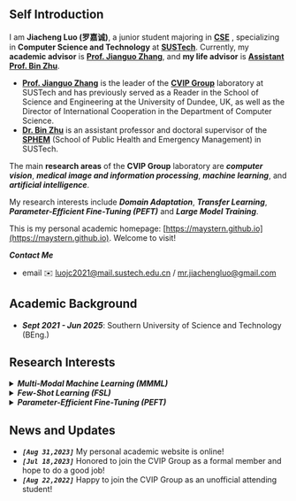 
## Self Introduction
I am **Jiacheng Luo (罗嘉诚)**, a junior student majoring in **[CSE](https://cse.sustech.edu.cn/en/)** , specializing in **Computer Science and Technology** at  **[SUSTech](https://www.sustech.edu.cn/en/)**. Currently, my **academic advisor** is **[Prof. Jianguo Zhang](https://www.sustech.edu.cn/en/faculties/zhangjianguo.html)**, and **my life advisor** is **[Assistant Prof. Bin Zhu](https://www.sustech.edu.cn/en/faculties/bin-zhu.html)**. 

-  **[Prof. Jianguo Zhang](https://www.sustech.edu.cn/en/faculties/zhangjianguo.html)** is the leader of the **[CVIP Group](https://faculty.sustech.edu.cn/?tagid=zhangjg&iscss=1&snapid=1&orderby=date&go=1&lang=en)** laboratory at SUSTech and has previously served as a Reader in the School of Science and Engineering at the University of Dundee, UK, as well as the Director of International Cooperation in the Department of Computer Science. 
- **[Dr. Bin Zhu](https://www.sustech.edu.cn/en/faculties/bin-zhu.html)** is an assistant professor and doctoral supervisor of the **[SPHEM](https://sph.sustech.edu.cn/)** (School of Public Health and Emergency Management) in SUSTech.

The main **research areas** of the **CVIP Group** laboratory are ***computer vision***, ***medical image and information processing***, ***machine learning***, and ***artificial intelligence***. 

My research interests include ***Domain Adaptation***, ***Transfer Learning***, ***Parameter-Efficient Fine-Tuning (PEFT)*** and ***Large Model Training***. 

This is my personal academic homepage: [https://maystern.github.io](https://maystern.github.io). Welcome to visit!

***Contact Me***
- email ✉️ luojc2021@mail.sustech.edu.cn / mr.jiachengluo@gmail.com

## Academic Background

- ***Sept 2021 - Jun 2025***: Southern University of Science and Technology (BEng.)

## Research Interests


<html>
<body>
    <details>
        <summary><strong><em>Multi-Modal Machine Learning (MMML)</em></strong></summary>
        <div style="margin-left: 20px;"> <!-- 调整这里的数值以控制缩进量 -->
            &nbsp; &nbsp; Humans perceive the world through various sensory organs, such as the eyes, ears, and tactile senses. Multi-Modal Machine Learning (MMML) research addresses machine learning problems with different modalities of data. Common modalities include vision, text, and sound. They usually come from different sensors, and the formation of data and internal structure differ significantly. For example, images are a continuous space that naturally exists in the world, while text is a discrete space organized by human knowledge and grammar rules. The heterogeneity of multimodal data poses challenges for learning the correlations and complementarities among them.
        </div>
    </details>
</body>
</html>

<html>
<body>
    <details>
        <summary><strong><em>Few-Shot Learning (FSL)</em></strong></summary>
        <div style="margin-left: 20px;"> <!-- 调整这里的数值以控制缩进量 -->
          &nbsp; &nbsp; Few-shot learning (FSL) is a machine learning method that trains with limited information datasets. The common practice in machine learning application fields is to provide models with as much data as possible. This is because in most machine learning applications, providing more data helps the model in making better predictions. However, few-shot learning aims to construct accurate machine learning models with fewer training data. Since the dimensionality of input data determines the cost of resources (such as time cost, computational cost, etc.), people can lower the cost of data analysis/machine learning (ML) by using few-shot learning.
        </div>
    </details>
</body>
</html>

<html>
<body>
    <details>
        <summary><strong><em>Parameter-Efficient Fine-Tuning (PEFT)</em></strong></summary>
        <div style="margin-left: 20px;"> <!-- 调整这里的数值以控制缩进量 -->
          &nbsp; &nbsp; In recent years, there have been many large pre-trained models in deep learning research, such as GPT-3, BERT, ViT, etc., which can achieve excellent performance in various natural language and even visual image processing tasks. However, the training cost of these large pre-trained models is very high, requiring a huge amount of computational resources and data. The Parameter-Efficient Fine-Tuning (PEFT) technique aims to improve the performance of pre-trained models on new tasks by minimizing the number of fine-tuning parameters and computational complexity, thus easing the training cost of large pre-trained models and achieving efficient transfer learning.
        </div>
    </details>
</body>
</html>


## News and Updates

- ***`[Aug 31,2023]`*** My personal academic website is online!
- ***`[Jul 18,2023]`*** Honored to join the CVIP Group as a formal member and hope to do a good job!
- ***`[Aug 22,2022]`*** Happy to join the CVIP Group as an unofficial attending student!
